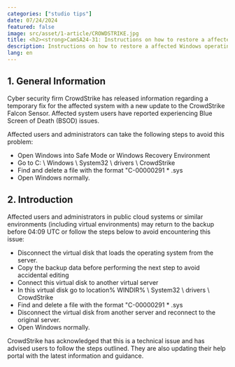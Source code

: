 ```yaml
---
categories: ["studio tips"]
date: 07/24/2024
featured: false
image: src/asset/1-article/CROWDSTRIKE.jpg
title: <h2><strong>CamSA24-31: Instructions on how to restore a affected Windows operating system from CrowdStrike</strong></h2>
description: Instructions on how to restore a affected Windows operating system from CrowdStrike.
lang: en
---
```


## 1. General Information

Cyber ​​security firm CrowdStrike has released information regarding a temporary fix for the affected system with a new update to the CrowdStrike Falcon Sensor. Affected system users have reported experiencing Blue Screen of Death (BSOD) issues.

Affected users and administrators can take the following steps to avoid this problem:

- Open Windows into Safe Mode or Windows Recovery Environment
- Go to C: \ Windows \ System32 \ drivers \ CrowdStrike
- Find and delete a file with the format "C-00000291 * .sys
- Open Windows normally.

## 2. Introduction

Affected users and administrators in public cloud systems or similar environments (including virtual environments) may return to the backup before 04:09 UTC or follow the steps below to avoid encountering this issue:

- Disconnect the virtual disk that loads the operating system from the server.
- Copy the backup data before performing the next step to avoid accidental editing
- Connect this virtual disk to another virtual server
- In this virtual disk go to location% WINDIR% \ System32 \ drivers \ CrowdStrike
- Find and delete a file with the format "C-00000291 * .sys
- Disconnect the virtual disk from another server and reconnect to the original server.
- Open Windows normally.

CrowdStrike has acknowledged that this is a technical issue and has advised users to follow the steps outlined. They are also updating their help portal with the latest information and guidance.